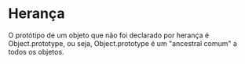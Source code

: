 # Herança

O protótipo de um objeto que não foi declarado por herança é Object.prototype, ou seja, Object.prototype é um "ancestral comum" a todos os objetos.
